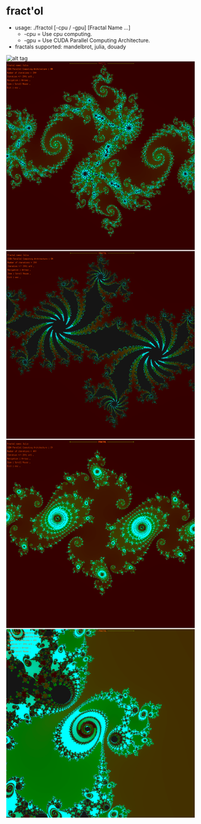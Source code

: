 fract'ol
=========

- usage: ./fractol [-cpu / -gpu]	[Fractal Name ...]
	* -cpu = Use cpu computing.
	* -gpu = Use CUDA Parallel Computing Architecture.
- fractals supported: mandelbrot, julia, douady

![alt tag](img/fractol.gif)
![alt tag](img/sc1.png)
![alt tag](img/sc2.png)
![alt tag](img/sc4.png)
![alt tag](img/sc3.png)
